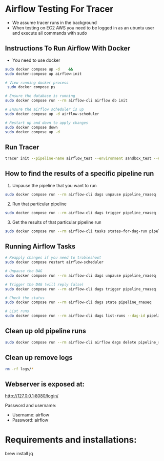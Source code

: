 # Airflow Testing For Tracer 
- We assume tracer runs in the background
- When testing on EC2 AWS you need to be logged in as an ubuntu user and execute all commands with sudo 


## Instructions To Run Airflow With Docker
- You need to use docker

```bash
sudo docker compose up -d    &&
sudo docker-compose up airflow-init 
```

```bash
# View running docker process 
 sudo docker compose ps
```

```bash
# Ensure the database is running
sudo docker compose run --rm airflow-cli airflow db init
```

```bash
# Ensure the airflow scheduler is up
sudo docker compose up -d airflow-scheduler
```

```bash
# Restart up and down to apply changes
sudo docker compose down
sudo docker compose up -d
```

## Run Tracer
```bash
tracer init --pipeline-name airflow_test --environment sandbox_test --user-operator vincent --pipeline-type rnaseq
```

## How to find the results of a specific pipeline run

1. Unpause the pipeline that you want to run
```bash
sudo docker compose run --rm airflow-cli dags unpause pipeline_rnaseq
```

2. Run that particular pipeline
```bash
sudo docker compose run --rm airflow-cli dags trigger pipeline_rnaseq --run-id=my_custom_run_001
```
3. Get the results of that particular pipeline run
```bash
sudo docker compose run --rm airflow-cli tasks states-for-dag-run pipeline_rnaseq my_custom_run_001
```

## Running Airflow Tasks
```bash
# Reapply changes if you need to trobleshoot
sudo docker compose restart airflow-scheduler
```

```bash
# Unpause the DAG
sudo docker compose run --rm airflow-cli dags unpause pipeline_rnaseq

# Trigger the DAG (will reply false)
sudo docker compose run --rm airflow-cli dags trigger pipeline_rnaseq

# Check the status
sudo docker compose run --rm airflow-cli dags state pipeline_rnaseq

# List runs
sudo docker compose run --rm airflow-cli dags list-runs --dag-id pipeline_rnaseq
```

## Clean up old pipeline runs
```bash
sudo docker compose run --rm airflow-cli airflow dags delete pipeline_rnaseq
```


## Clean up remove logs

```bash
rm -rf logs/* 
```

## Webserver is exposed at:
http://127.0.0.1:8080/login/

Password and username:
- Username: airflow
- Password: airflow


# Requirements and installations:
brew install jq
